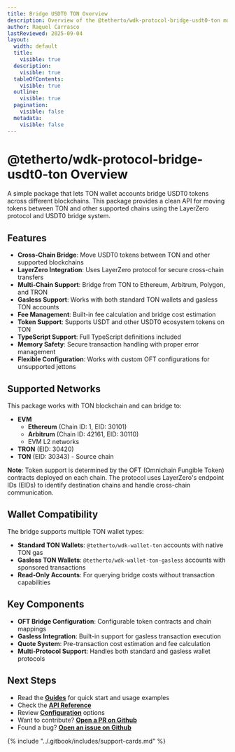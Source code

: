 ```yaml
---
title: Bridge USDT0 TON Overview
description: Overview of the @tetherto/wdk-protocol-bridge-usdt0-ton module
author: Raquel Carrasco
lastReviewed: 2025-09-04
layout:
  width: default
  title:
    visible: true
  description:
    visible: true
  tableOfContents:
    visible: true
  outline:
    visible: true
  pagination:
    visible: false
  metadata:
    visible: false
---
```


# @tetherto/wdk-protocol-bridge-usdt0-ton Overview

A simple package that lets TON wallet accounts bridge USDT0 tokens across different blockchains. This package provides a clean API for moving tokens between TON and other supported chains using the LayerZero protocol and USDT0 bridge system.

## Features

- **Cross-Chain Bridge**: Move USDT0 tokens between TON and other supported blockchains
- **LayerZero Integration**: Uses LayerZero protocol for secure cross-chain transfers
- **Multi-Chain Support**: Bridge from TON to Ethereum, Arbitrum, Polygon, and TRON
- **Gasless Support**: Works with both standard TON wallets and gasless TON accounts
- **Fee Management**: Built-in fee calculation and bridge cost estimation
- **Token Support**: Supports USDT and other USDT0 ecosystem tokens on TON
- **TypeScript Support**: Full TypeScript definitions included
- **Memory Safety**: Secure transaction handling with proper error management
- **Flexible Configuration**: Works with custom OFT configurations for unsupported jettons

## Supported Networks

This package works with TON blockchain and can bridge to:

- **EVM**
    - **Ethereum** (Chain ID: 1, EID: 30101)
    - **Arbitrum** (Chain ID: 42161, EID: 30110)
    - EVM L2 networks
- **TRON** (EID: 30420)
- **TON** (EID: 30343) - Source chain

**Note**: Token support is determined by the OFT (Omnichain Fungible Token) contracts deployed on each chain. The protocol uses LayerZero's endpoint IDs (EIDs) to identify destination chains and handle cross-chain communication.

## Wallet Compatibility

The bridge supports multiple TON wallet types:

- **Standard TON Wallets**: `@tetherto/wdk-wallet-ton` accounts with native TON gas
- **Gasless TON Wallets**: `@tetherto/wdk-wallet-ton-gasless` accounts with sponsored transactions
- **Read-Only Accounts**: For querying bridge costs without transaction capabilities

## Key Components

- **OFT Bridge Configuration**: Configurable token contracts and chain mappings
- **Gasless Integration**: Built-in support for gasless transaction execution
- **Quote System**: Pre-transaction cost estimation and fee calculation
- **Multi-Protocol Support**: Handles both standard and gasless wallet protocols

## Next Steps

- Read the **[Guides](guides.md)** for quick start and usage examples
- Check the **[API Reference](api-reference.md)**
- Review **[Configuration](configuration.md)** options
- Want to contribute? **[Open a PR on Github](https://github.com/tetherto/wdk-protocol-bridge-usdt0-ton)**
- Found a bug? **[Open an issue on Github](https://github.com/tetherto/wdk-protocol-bridge-usdt0-ton/issues)**

{% include "../.gitbook/includes/support-cards.md" %}

